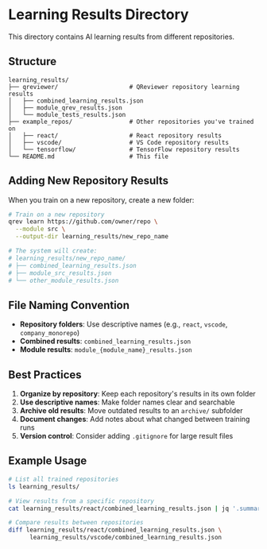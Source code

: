 # Learning Results Directory

This directory contains AI learning results from different repositories.

## Structure

```
learning_results/
├── qreviewer/                    # QReviewer repository learning results
│   ├── combined_learning_results.json
│   ├── module_qrev_results.json
│   └── module_tests_results.json
├── example_repos/                # Other repositories you've trained on
│   ├── react/                    # React repository results
│   ├── vscode/                   # VS Code repository results
│   └── tensorflow/               # TensorFlow repository results
└── README.md                     # This file
```

## Adding New Repository Results

When you train on a new repository, create a new folder:

```bash
# Train on a new repository
qrev learn https://github.com/owner/repo \
  --module src \
  --output-dir learning_results/new_repo_name

# The system will create:
# learning_results/new_repo_name/
# ├── combined_learning_results.json
# ├── module_src_results.json
# └── other_module_results.json
```

## File Naming Convention

- **Repository folders**: Use descriptive names (e.g., `react`, `vscode`, `company_monorepo`)
- **Combined results**: `combined_learning_results.json`
- **Module results**: `module_{module_name}_results.json`

## Best Practices

1. **Organize by repository**: Keep each repository's results in its own folder
2. **Use descriptive names**: Make folder names clear and searchable
3. **Archive old results**: Move outdated results to an `archive/` subfolder
4. **Document changes**: Add notes about what changed between training runs
5. **Version control**: Consider adding `.gitignore` for large result files

## Example Usage

```bash
# List all trained repositories
ls learning_results/

# View results from a specific repository
cat learning_results/react/combined_learning_results.json | jq '.summary'

# Compare results between repositories
diff learning_results/react/combined_learning_results.json \
      learning_results/vscode/combined_learning_results.json
```

